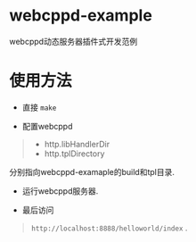 # webcppd-example
webcppd动态服务器插件式开发范例

# 使用方法

* 直接
`
make
`


* 配置webcppd
> * http.libHandlerDir 
> * http.tplDirectory


分别指向webcppd-examaple的build和tpl目录.

* 运行webcppd服务器.

* 最后访问
> `http://localhost:8888/helloworld/index`
.


